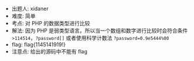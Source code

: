 - 出题人: xidaner
- 难度: 简单
- 考点: 对 PHP 的数据类型进行比较
- 解法: 因为 PHP 是弱类型语言。所以当一个数组和数字进行比较时会符合条件 `>114514`，`?password[]` 或者使用科学计数法 `?password=0.9e5444%00`
- flag: flag{1145141919!}
- 注意点: 给出的源码中不能有 flag